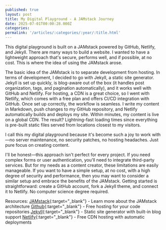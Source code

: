 ```yaml
---
published: true
layout: post
title: My Digital Playground - A JAMstack Journey
date: 2025-07-01T00:00:28.000Z
categories:
permalink: '/articles/:categories/:year/:title.html'
---
```

This digital playground is built on a JAMstack powered by GitHub, Netlify, and Jekyll.
There are many ways to build a website. I wanted to have a lightweight approach that's secure, performs well, and if possible, at no cost. This is where the idea of using the JAMstack arose.

<!--End of Excerpt-->

The basic idea of the JAMstack is to separate development from hosting. In terms of development, I decided to go with Jekyll, a static site generator. Jekyll is set up quickly, is blog-aware out of the box (it handles post organization, tags, and pagination automatically), and it works well with GitHub and Netlify. For hosting, a CDN is a great choice, so I went with Netlify, which comes with a free plan and offers CI/CD integration with GitHub.
Once set up correctly, the workflow is seamless. I write my content in Markdown, push changes to my GitHub repository, and Netlify automatically builds and deploys my site. Within minutes, my content is live on a global CDN. The result? Lightning-fast loading times since everything is pre-built static files served from locations closest to my visitors.

I call this my digital playground because it's become such a joy to work with—no server maintenance, no security patches, no hosting headaches. Just pure focus on creating content.

I'll be honest—this approach isn't perfect for every project. If you need complex forms or user authentication, you'll need to integrate third-party services. But for my needs as a content creator, these limitations are easily manageable.
If you want to have a simple setup, at no cost, with a high degree of security and performance, then you may want to consider a similar setup and embrace the benefits of the JAMstack. Getting started is straightforward: create a GitHub account, fork a Jekyll theme, and connect it to Netlify. No computer science degree required.

Resources:
[JAMstack](https://jamstack.org){:target="_blank"} - Learn more about the JAMstack architecture
[Github](https://github.com/){:target="_blank"} - Free hosting for your code repositories
[Jekyll](https://jekyllrb.com){:target="_blank"} - Static site generator with built-in blog support
[Netlify](https://netlify.com/){:target="_blank"} - Free CDN hosting with automatic deployments
